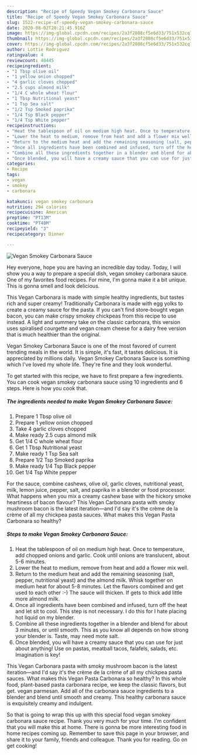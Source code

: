 ```yaml
---
description: "Recipe of Speedy Vegan Smokey Carbonara Sauce"
title: "Recipe of Speedy Vegan Smokey Carbonara Sauce"
slug: 1522-recipe-of-speedy-vegan-smokey-carbonara-sauce
date: 2020-08-02T20:21:45.916Z
image: https://img-global.cpcdn.com/recipes/2a3f2808cf5e6d33/751x532cq70/vegan-smokey-carbonara-sauce-recipe-main-photo.jpg
thumbnail: https://img-global.cpcdn.com/recipes/2a3f2808cf5e6d33/751x532cq70/vegan-smokey-carbonara-sauce-recipe-main-photo.jpg
cover: https://img-global.cpcdn.com/recipes/2a3f2808cf5e6d33/751x532cq70/vegan-smokey-carbonara-sauce-recipe-main-photo.jpg
author: Lottie Rodriguez
ratingvalue: 4
reviewcount: 40445
recipeingredient:
- "1 Tbsp olive oil"
- "1 yellow onion chopped"
- "4 garlic cloves chopped"
- "2.5 cups almond milk"
- "1/4 C whole wheat flour"
- "1 Tbsp Nutritional yeast"
- "1 Tsp Sea salt"
- "1/2 Tsp Smoked paprika"
- "1/4 Tsp Black pepper"
- "1/4 Tsp White pepper"
recipeinstructions:
- "Heat the tablespoon of oil on medium high heat. Once to temperature, add chopped onions and garlic. Cook until onions are translucent, about 5-6 minutes."
- "Lower the heat to medium, remove from heat and add a flower mix well."
- "Return to the medium heat and add the remaining seasoning (salt, pepper, nutritional yeast) and the almond milk. Whisk together on medium heat for about 5-8 minutes. Let the flavors combined and get used to each other :-) The sauce will thicken. If gets to thick add little more almond milk."
- "Once all ingredients have been combined and infused, turn off the heat and let sit to cool. This step is not necessary. I do this for I hate placing hot liquid on my blender."
- "Combine all these ingredients together in a blender and blend for about 3 minutes, or until smooth. This as you know all depends on how strong your blender is. Taste, may need mote salt."
- "Once blended, you will have a creamy sauce that you can use for just about anything! Use on pastas, meatball tacos, falafels, salads, etc. Imagination is key!"
categories:
- Recipe
tags:
- vegan
- smokey
- carbonara

katakunci: vegan smokey carbonara 
nutrition: 294 calories
recipecuisine: American
preptime: "PT13M"
cooktime: "PT48M"
recipeyield: "3"
recipecategory: Dinner

---
```



![Vegan Smokey Carbonara Sauce](https://img-global.cpcdn.com/recipes/2a3f2808cf5e6d33/751x532cq70/vegan-smokey-carbonara-sauce-recipe-main-photo.jpg)

Hey everyone, hope you are having an incredible day today. Today, I will show you a way to prepare a special dish, vegan smokey carbonara sauce. One of my favorites food recipes. For mine, I'm gonna make it a bit unique. This is gonna smell and look delicious.

This Vegan Carbonara is made with simple healthy ingredients, but tastes rich and super creamy! Traditionally Carbonara is made with egg yolks to create a creamy sauce for the pasta. If you can&#39;t find store-bought vegan bacon, you can make crispy smokey chickpeas from this recipe to use instead. A light and summery take on the classic carbonara, this version uses spiralised courgette and vegan cream cheese for a dairy free version that is much healthier than the original.

Vegan Smokey Carbonara Sauce is one of the most favored of current trending meals in the world. It is simple, it's fast, it tastes delicious. It is appreciated by millions daily. Vegan Smokey Carbonara Sauce is something which I've loved my whole life. They're fine and they look wonderful.


To get started with this recipe, we have to first prepare a few ingredients. You can cook vegan smokey carbonara sauce using 10 ingredients and 6 steps. Here is how you cook that.

<!--inarticleads1-->

##### The ingredients needed to make Vegan Smokey Carbonara Sauce:

1. Prepare 1 Tbsp olive oil
1. Prepare 1 yellow onion chopped
1. Take 4 garlic cloves chopped
1. Make ready 2.5 cups almond milk
1. Get 1/4 C whole wheat flour
1. Get 1 Tbsp Nutritional yeast
1. Make ready 1 Tsp Sea salt
1. Prepare 1/2 Tsp Smoked paprika
1. Make ready 1/4 Tsp Black pepper
1. Get 1/4 Tsp White pepper


For the sauce, combine cashews, olive oil, garlic cloves, nutritional yeast, milk, lemon juice, pepper, salt, and paprika in a blender or food processor. What happens when you mix a creamy cashew base with the hickory smoke heartiness of bacon flavour? This Vegan Carbonara pasta with smoky mushroom bacon is the latest iteration—and I&#39;d say it&#39;s the crème de la crème of all my chickpea pasta sauces. What makes this Vegan Pasta Carbonara so healthy? 

<!--inarticleads2-->

##### Steps to make Vegan Smokey Carbonara Sauce:

1. Heat the tablespoon of oil on medium high heat. Once to temperature, add chopped onions and garlic. Cook until onions are translucent, about 5-6 minutes.
1. Lower the heat to medium, remove from heat and add a flower mix well.
1. Return to the medium heat and add the remaining seasoning (salt, pepper, nutritional yeast) and the almond milk. Whisk together on medium heat for about 5-8 minutes. Let the flavors combined and get used to each other :-) The sauce will thicken. If gets to thick add little more almond milk.
1. Once all ingredients have been combined and infused, turn off the heat and let sit to cool. This step is not necessary. I do this for I hate placing hot liquid on my blender.
1. Combine all these ingredients together in a blender and blend for about 3 minutes, or until smooth. This as you know all depends on how strong your blender is. Taste, may need mote salt.
1. Once blended, you will have a creamy sauce that you can use for just about anything! Use on pastas, meatball tacos, falafels, salads, etc. Imagination is key!


This Vegan Carbonara pasta with smoky mushroom bacon is the latest iteration—and I&#39;d say it&#39;s the crème de la crème of all my chickpea pasta sauces. What makes this Vegan Pasta Carbonara so healthy? In this whole food, plant-based pasta carbonara recipe, we keep the classic flavors, but get. vegan parmesan. Add all of the carbonara sauce ingredients to a blender and blend until smooth and creamy. This healthy carbonara sauce is exquisitely creamy and indulgent. 

So that is going to wrap this up with this special food vegan smokey carbonara sauce recipe. Thank you very much for your time. I'm confident that you will make this at home. There is gonna be more interesting food in home recipes coming up. Remember to save this page in your browser, and share it to your family, friends and colleague. Thank you for reading. Go on get cooking!
